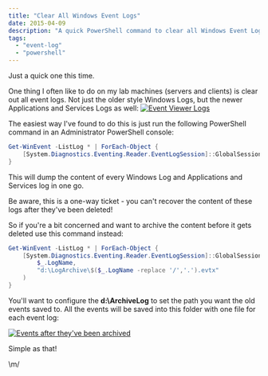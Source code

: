 ```yaml
---
title: "Clear All Windows Event Logs"
date: 2015-04-09
description: "A quick PowerShell command to clear all Windows Event Logs."
tags:
  - "event-log"
  - "powershell"
---
```


Just a quick one this time.

One thing I often like to do on my lab machines (servers and clients) is clear out all event logs. Not just the older style Windows Logs, but the newer Applications and Services Logs as well: [![Event Viewer Logs](/assets/images/blog/ss_eventviewer.png)](/assets/images/blog/ss_eventviewer.png)

The easiest way I've found to do this is just run the following PowerShell command in an Administrator PowerShell console:

```powershell
Get-WinEvent -ListLog * | ForEach-Object {
    [System.Diagnostics.Eventing.Reader.EventLogSession]::GlobalSession.ClearLog($_.LogName)
}
```

This will dump the content of every Windows Log and Applications and Services log in one go.

Be aware, this is a one-way ticket - you can't recover the content of these logs after they've been deleted!

So if you're a bit concerned and want to archive the content before it gets deleted use this command instead:

```powershell
Get-WinEvent -ListLog * | ForEach-Object {
    [System.Diagnostics.Eventing.Reader.EventLogSession]::GlobalSession.ClearLog(
        $_.LogName,
        "d:\LogArchive\$($_.LogName -replace '/','.').evtx"
    )
}
```

You'll want to configure the **d:\\ArchiveLog** to set the path you want the old events saved to. All the events will be saved into this folder with one file for each event log:

[![Events after they've been archived](/assets/images/blog/ss_events_archived.png)](/assets/images/blog/ss_events_archived.png)

Simple as that!

\\m/
